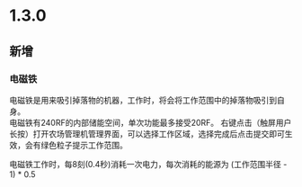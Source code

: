 # 1.3.0

## 新增

### 电磁铁

电磁铁是用来吸引掉落物的机器，工作时，将会将工作范围中的掉落物吸引到自身。  
电磁铁有240RF的内部储能空间，单次功能最多接受20RF。
右键点击（触屏用户长按）打开农场管理机管理界面，可以选择工作区域，选择完成后点击提交即可生效，会有绿色粒子提示工作范围。

电磁铁工作时，每8刻(0.4秒)消耗一次电力，每次消耗的能源为 (工作范围半径 - 1) * 0.5
